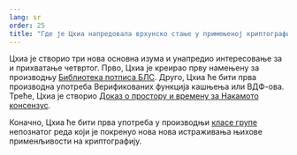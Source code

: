 ```yaml
---
lang: sr
order: 25
title: "Где је Цхиа напредовала врхунско стање у примењеној криптографији?"
---
```


Цхиа је створио три нова основна изума и унапредио интересовање за и прихватање четвртог. Прво, Цхиа је креирао прву намењену за производњу [Библиотека потписа БЛС](https://github.com/olive-Network/bls-signatures). Друго, Цхиа ће бити прва производна употреба Верификованих функција кашњења или ВДФ-ова. Треће, Цхиа је створио [Доказ о простору и времену за Накамото консензус](https://www.olive.net/assets/oliveGreenPaper.pdf).

Коначно, Цхиа ће бити прва употреба у производњи [класе групе](https://github.com/olive-Network/vdf-competition/blob/master/classgroups.pdf) непознатог реда који је покренуо нова нова истраживања њихове применљивости на криптографију.

